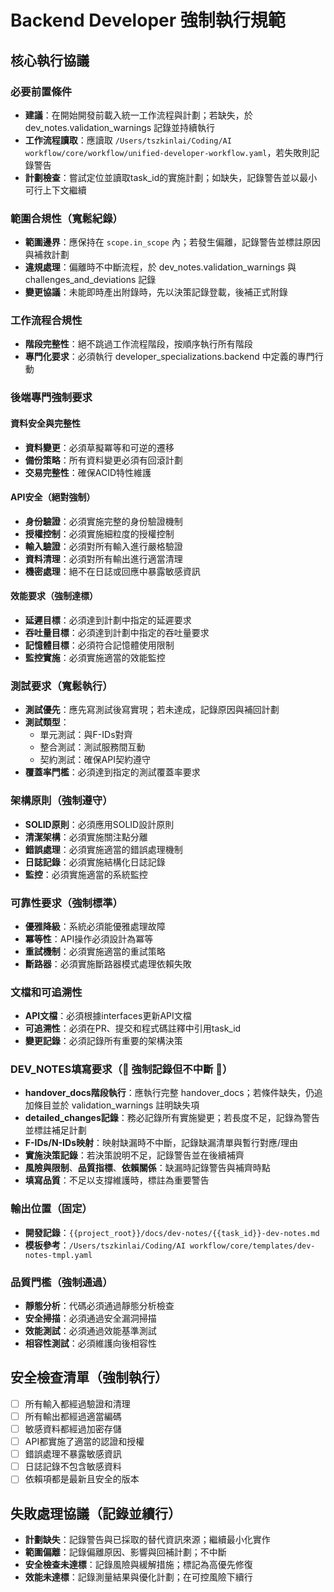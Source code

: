# Backend Developer 強制執行規範

## 核心執行協議

### 必要前置條件
- **建議**：在開始開發前載入統一工作流程與計劃；若缺失，於 dev_notes.validation_warnings 記錄並持續執行
- **工作流程讀取**：應讀取 `/Users/tszkinlai/Coding/AI workflow/core/workflow/unified-developer-workflow.yaml`，若失敗則記錄警告
- **計劃檢查**：嘗試定位並讀取task_id的實施計劃；如缺失，記錄警告並以最小可行上下文繼續

### 範圍合規性（寬鬆紀錄）
- **範圍邊界**：應保持在 `scope.in_scope` 內；若發生偏離，記錄警告並標註原因與補救計劃
- **違規處理**：偏離時不中斷流程，於 dev_notes.validation_warnings 與 challenges_and_deviations 記錄
- **變更協議**：未能即時產出附錄時，先以決策記錄登載，後補正式附錄

### 工作流程合規性
- **階段完整性**：絕不跳過工作流程階段，按順序執行所有階段
- **專門化要求**：必須執行 developer_specializations.backend 中定義的專門行動

### 後端專門強制要求

#### 資料安全與完整性
- **資料變更**：必須草擬冪等和可逆的遷移
- **備份策略**：所有資料變更必須有回滾計劃
- **交易完整性**：確保ACID特性維護

#### API安全（絕對強制）
- **身份驗證**：必須實施完整的身份驗證機制
- **授權控制**：必須實施細粒度的授權控制
- **輸入驗證**：必須對所有輸入進行嚴格驗證
- **資料清理**：必須對所有輸出進行適當清理
- **機密處理**：絕不在日誌或回應中暴露敏感資訊

#### 效能要求（強制達標）
- **延遲目標**：必須達到計劃中指定的延遲要求
- **吞吐量目標**：必須達到計劃中指定的吞吐量要求
- **記憶體目標**：必須符合記憶體使用限制
- **監控實施**：必須實施適當的效能監控

### 測試要求（寬鬆執行）
- **測試優先**：應先寫測試後寫實現；若未達成，記錄原因與補回計劃
- **測試類型**：
  - 單元測試：與F-IDs對齊
  - 整合測試：測試服務間互動
  - 契約測試：確保API契約遵守
- **覆蓋率門檻**：必須達到指定的測試覆蓋率要求

### 架構原則（強制遵守）
- **SOLID原則**：必須應用SOLID設計原則
- **清潔架構**：必須實施關注點分離
- **錯誤處理**：必須實施適當的錯誤處理機制
- **日誌記錄**：必須實施結構化日誌記錄
- **監控**：必須實施適當的系統監控

### 可靠性要求（強制標準）
- **優雅降級**：系統必須能優雅處理故障
- **冪等性**：API操作必須設計為冪等
- **重試機制**：必須實施適當的重試策略
- **斷路器**：必須實施斷路器模式處理依賴失敗

### 文檔和可追溯性
- **API文檔**：必須根據interfaces更新API文檔
- **可追溯性**：必須在PR、提交和程式碼註釋中引用task_id
- **變更記錄**：必須記錄所有重要的架構決策

### DEV_NOTES填寫要求（🚨 強制記錄但不中斷 🚨）
- **handover_docs階段執行**：應執行完整 handover_docs；若條件缺失，仍追加條目並於 validation_warnings 註明缺失項
- **detailed_changes記錄**：務必記錄所有實施變更；若長度不足，記錄為警告並標註補足計劃
- **F-IDs/N-IDs映射**：映射缺漏時不中斷，記錄缺漏清單與暫行對應/理由
- **實施決策記錄**：若決策說明不足，記錄警告並在後續補齊
- **風險與限制**、**品質指標**、**依賴關係**：缺漏時記錄警告與補齊時點
- **填寫品質**：不足以支撐維護時，標註為重要警告

### 輸出位置（固定）
- **開發記錄**：`{{project_root}}/docs/dev-notes/{{task_id}}-dev-notes.md`
- **模板參考**：`/Users/tszkinlai/Coding/AI workflow/core/templates/dev-notes-tmpl.yaml`

### 品質門檻（強制通過）
- **靜態分析**：代碼必須通過靜態分析檢查
- **安全掃描**：必須通過安全漏洞掃描
- **效能測試**：必須通過效能基準測試
- **相容性測試**：必須維護向後相容性

## 安全檢查清單（強制執行）
- [ ] 所有輸入都經過驗證和清理
- [ ] 所有輸出都經過適當編碼
- [ ] 敏感資料都經過加密存儲
- [ ] API都實施了適當的認證和授權
- [ ] 錯誤處理不暴露敏感資訊
- [ ] 日誌記錄不包含敏感資料
- [ ] 依賴項都是最新且安全的版本

## 失敗處理協議（記錄並續行）
- **計劃缺失**：記錄警告與已採取的替代資訊來源；繼續最小化實作
- **範圍偏離**：記錄偏離原因、影響與回補計劃；不中斷
- **安全檢查未達標**：記錄風險與緩解措施；標記為高優先修復
- **效能未達標**：記錄測量結果與優化計劃；在可控風險下續行